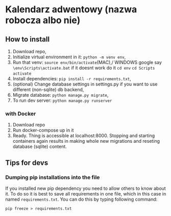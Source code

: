# Kalendarz adwentowy (nazwa robocza albo nie)

## How to install
1. Download repo, 
2. Initialize virtual environment in it: `python -m venv env`,
3. Run that venv: `source env/bin/activate`(MAC),/ 
    WINDOWS google say `\env\Scripts\activate.bat` if it doesnt work do it `cd env` `cd Scripts` `activate`
4. Install dependencies: `pip install -r requirements.txt`,
5. (optional) Change database settings in settings.py if you want to use different (non-sqlite) db backend, 
6. Migrate database: `python manage.py migrate`,
7. To run dev server: `python manage.py runserver`

### with Docker
1. Download repo
2. Run docker-compose up in it
3. Ready. Thing is accessible at localhost:8000. Stopping and starting containers again results in making whole new migrations and reseting database (sqlite) content. 

## Tips for devs

### Dumping pip installations into the file
If you installed new pip dependency you need to allow others to know about it. To do so it is best to save all requirements
in one file, which in this case in named `requirements.txt`. You can do this by typing following command: 

`pip freeze > requirements.txt`
